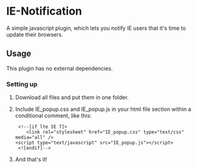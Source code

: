 IE-Notification
===============

A simple javascript plugin, which lets you notify IE users that it's time to update their browsers.

## Usage

This plugin has no external dependencies.

### Setting up

1. Download all files and put them in one folder.
    
2. Include IE_popup.css and IE_popup.js in your html file <head> section within a conditional comment, like this:

        <!--[if lte IE 7]>
      	   <link rel="stylesheet" href="IE_popup.css" type="text/css" media="all" />
	   <script type="text/javascript" src="IE_popup.js"></script>
    	<![endif]-->

3. And that's it!